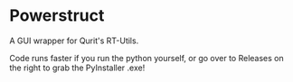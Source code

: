 # Powerstruct
A GUI wrapper for Qurit's RT-Utils.

Code runs faster if you run the python yourself, or go over to Releases on the right to grab the PyInstaller .exe!
